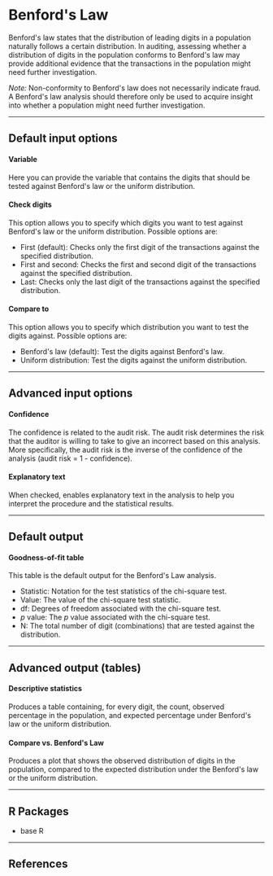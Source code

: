 Benford's Law
==========================

Benford's law states that the distribution of leading digits in a population 
naturally follows a certain distribution. In auditing, assessing whether a 
distribution of digits in the population conforms to Benford's law may 
provide additional evidence that the transactions in the population might need 
further investigation.

*Note:* Non-conformity to Benford's law does not necessarily indicate fraud. A 
Benford's law analysis should therefore only be used to acquire insight into 
whether a population might need further investigation. 

----

Default input options
-------

#### Variable
Here you can provide the variable that contains the digits that should be tested against Benford's law or the uniform distribution.

#### Check digits
This option allows you to specify which digits you want to test against Benford's law or the uniform distribution. Possible options are:
- First (default): Checks only the first digit of the transactions against the specified distribution.
- First and second: Checks the first and second digit of the transactions against the specified distribution.
- Last: Checks only the last digit of the transactions against the specified distribution.

#### Compare to
This option allows you to specify which distribution you want to test the digits against. Possible options are:
- Benford's law (default): Test the digits against Benford's law.
- Uniform distribution: Test the digits against the uniform distribution.

----

Advanced input options
-------

#### Confidence
The confidence is related to the audit risk. The audit risk determines the risk that the auditor is willing to take to give an incorrect based on this analysis. More specifically, the audit risk is the inverse of the confidence of the analysis (audit risk = 1 - confidence).

#### Explanatory text
When checked, enables explanatory text in the analysis to help you interpret the procedure and the statistical results.

----

Default output
-------

#### Goodness-of-fit table
This table is the default output for the Benford's Law analysis.

- Statistic: Notation for the test statistics of the chi-square test.
- Value: The value of the chi-square test statistic.
- df: Degrees of freedom associated with the chi-square test.
- *p* value: The *p* value associated with the chi-square test.
- N: The total number of digit (combinations) that are tested against the distribution.

----

Advanced output (tables)
-------

#### Descriptive statistics
Produces a table containing, for every digit, the count, observed percentage in the population, and expected percentage under Benford's law or the uniform distribution.

#### Compare vs. Benford's Law
Produces a plot that shows the observed distribution of digits in the population, compared to the expected distribution under the Benford's law or the uniform distribution. 

----

R Packages
-------

- base R

----

References
-------
